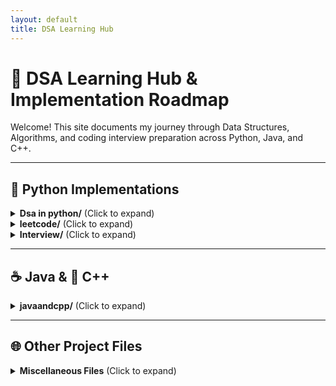 ```yaml
---
layout: default
title: DSA Learning Hub
---
```


# 🚀 DSA Learning Hub & Implementation Roadmap

Welcome! This site documents my journey through Data Structures, Algorithms, and coding interview preparation across Python, Java, and C++.


---

## 🐍 Python Implementations

<details>
<summary><strong>Dsa in python/</strong> (Click to expand)</summary>

- **stacks/**
  - `balanced paranthesis.py` | `YYYY-MM-DD`
  - `exam.py` | `YYYY-MM-DD`
  - `factdigitsum.py` | `YYYY-MM-DD`
  - `infixtopostfix.py` | `YYYY-MM-DD`
  - `infixtoprefix.py` | `YYYY-MM-DD`
  - `largestrectanglewith1.py` | `YYYY-MM-DD`
  - `largestrectangulararea.py` | `YYYY-MM-DD`
  - `largestrectangularareaoptimized.py` | `YYYY-MM-DD`
  - `longestsubarray.py` | `YYYY-MM-DD`
  - `new.py` | `YYYY-MM-DD`
  - `nextgreater.py` | `YYYY-MM-DD`
  - `nextgreateroptimized.py` | `YYYY-MM-DD`
  - `nextsmaller.py` | `YYYY-MM-DD`
  - `previousgreater.py` | `YYYY-MM-DD`
  - `previousgreateroptimized.py` | `YYYY-MM-DD`
  - `previoussmaller.py` | `YYYY-MM-DD`
  - `sample.py` | `YYYY-MM-DD`
  - `spanofastock.py` | `YYYY-MM-DD`
  - `spanofastockoptimized.py` | `YYYY-MM-DD`
  - `stackoperations.py` | `YYYY-MM-DD`
- **queue/**
  - `circularqueue.py` | `YYYY-MM-DD`
  - `queuehybrid.py` | `YYYY-MM-DD`
  - `queuemethod3.py` | `YYYY-MM-DD`
  - `queuetraditional.py` | `YYYY-MM-DD`
- **Linkedlists/**
  - `creatinglinkedlist.ipynb` | `YYYY-MM-DD`
  - `creatinglinkedlistquestion1.py` | `YYYY-MM-DD`
  - `insertatspecificposition.py` | `YYYY-MM-DD`
  - `linkedlistcycle.ipynb` | `YYYY-MM-DD`
  - `linkedlistinsertionatfirst.py` | `YYYY-MM-DD`
  - `linkedlistinsertionatlast.py` | `YYYY-MM-DD`
  - `reverselinkedlist.py` | `YYYY-MM-DD`
  - `totallinkedlist.py` | `YYYY-MM-DD`
- **hashmap/**
  - `group anagrams.py` | `YYYY-MM-DD`
  - `hashmap.py` | `YYYY-MM-DD`
  - `isomorphic.py` | `YYYY-MM-DD`
  - `validsudoku.py` | `YYYY-MM-DD`
- **Root DSA Files**
  - `hashing.ipynb` | `YYYY-MM-DD`
  - `math.ipynb` | `YYYY-MM-DD`
  - `maxprof.py` | `YYYY-MM-DD`
  - `Recursion.ipynb` | `YYYY-MM-DD`
  - `recursion.py` | `YYYY-MM-DD`
  - `switch.py` | `YYYY-MM-DD`

</details>

<details>
<summary><strong>leetcode/</strong> (Click to expand)</summary>

- **General Problems**
  - `131.py` | `YYYY-MM-DD`
  - `169.py` | `YYYY-MM-DD`
  - `540.py` | `YYYY-MM-DD`
  - `73. Set Matrix Zeroes.py` | `YYYY-MM-DD`
  - `860.ipynb` | `YYYY-MM-DD`
  - `953.py` | `YYYY-MM-DD`
  - `1509.py` | `YYYY-MM-DD`
  - `happy.py` | `YYYY-MM-DD`
- **ds-1/**
  - `20.py` | `YYYY-MM-DD`
  - `21.py` | `YYYY-MM-DD`
  - `217.py` | `YYYY-MM-DD`
  - `242.py` | `YYYY-MM-DD`
  - `350.py` | `YYYY-MM-DD`
  - `383.py` | `YYYY-MM-DD`
  - `387.py` | `YYYY-MM-DD`
  - `566.py` | `YYYY-MM-DD`
  - `567.py` | `YYYY-MM-DD`
- **75/**
  - `1.py` | `YYYY-MM-DD`
  - `121.py` | `YYYY-MM-DD`
  - `347.py` | `YYYY-MM-DD`
  - `392.py` | `YYYY-MM-DD`
  - `409.py` | `YYYY-MM-DD`
  - `974.py` | `YYYY-MM-DD`
  - `2535.py` | `YYYY-MM-DD`
  - `encodedecode.py` | `YYYY-MM-DD`
  - `isomorphic.ipynb` | `YYYY-MM-DD`
  - `linkedlist.py` | `YYYY-MM-DD`
  - `prefixproduct.ipynb` | `YYYY-MM-DD`
- **Contests**
  - **saturdaycontest7.30pm/**
    - `2553.py` | `YYYY-MM-DD`
    - `2554.py` | `YYYY-MM-DD`
  - **contest8am/**
    - `6307.py` | `YYYY-MM-DD`
    - `6347.py` | `YYYY-MM-DD`
    - `6348.py` | `YYYY-MM-DD`
    - `6354.py` | `YYYY-MM-DD`
    - `6367.py` | `YYYY-MM-DD`
    - `6369.py` | `YYYY-MM-DD`
- **tophundredquestions/**
    - `twosum.py` | `YYYY-MM-DD`

</details>

<details>
<summary><strong>Interview/</strong> (Click to expand)</summary>

- **coding/**
  - `forloop.py` | `YYYY-MM-DD`
  - `rev.py` | `YYYY-MM-DD`
  - `reverseofnumber.ipynb` | `YYYY-MM-DD`
  - **basiccoding/**
    - `1d_array.py` | `YYYY-MM-DD`
    - `basicoperations.py` | `YYYY-MM-DD`
    - `break.py` | `YYYY-MM-DD`
    - `evenorodd.py` | `YYYY-MM-DD`
    - `firstnnaturalnumbers.py` | `YYYY-MM-DD`
    - `gradingsystem.py` | `YYYY-MM-DD`
    - `helloworld.py` | `YYYY-MM-DD`
    - `powerofn.py` | `YYYY-MM-DD`
    - `roundoffnumber.py` | `YYYY-MM-DD`
    - `squarecuberoot.py` | `YYYY-MM-DD`
    - `table.py` | `YYYY-MM-DD`
    - `votingsystem.py` | `YYYY-MM-DD`
- **oops/**
  - `abstractclasses.ipynb` | `YYYY-MM-DD`
  - `class.ipynb` | `YYYY-MM-DD`
  - `classobject.ipynb` | `YYYY-MM-DD`
  - `exception.ipynb` | `YYYY-MM-DD`
  - `inheritance.ipynb` | `YYYY-MM-DD`
  - `polymorphism.ipynb` | `YYYY-MM-DD`
  - `selfparameter.py` | `YYYY-MM-DD`
- **top100/**
  - `armstrong.ipynb` | `YYYY-MM-DD`
  - `binarytodecimal.py` | `YYYY-MM-DD`
  - `factorial.ipynb` | `YYYY-MM-DD`
  - `factors.ipynb` | `YYYY-MM-DD`
  - `fibanocci.ipynb` | `YYYY-MM-DD`
  - `gcd.ipynb` | `YYYY-MM-DD`
  - `harshadnumber.py` | `YYYY-MM-DD`
  - `hcforgcd.ipynb` | `YYYY-MM-DD`
  - `lcm.ipynb` | `YYYY-MM-DD`
  - `leapyear.ipynb` | `YYYY-MM-DD`
  - `maxofthreenumbers.ipynb` | `YYYY-MM-DD`
  - `maxoftwonumbers.ipynb` | `YYYY-MM-DD`
  - `new.py` | `YYYY-MM-DD`
  - `palindrome.ipynb` | `YYYY-MM-DD`
  - `positive or negative.ipynb` | `YYYY-MM-DD`
  - `prime.ipynb` | `YYYY-MM-DD`
  - `primefactors.ipynb` | `YYYY-MM-DD`
  - `strongnumber.py` | `YYYY-MM-DD`
  - `sumusingrecursion.ipynb` | `YYYY-MM-DD`
  - `vtu.py` | `YYYY-MM-DD`
- **Root Interview Files**
  - `codechef.py` | `YYYY-MM-DD`
  - `pass.ipynb` | `YYYY-MM-DD`
  - `practice.ipynb` | `YYYY-MM-DD`

</details>

---

## ☕ Java & 🔧 C++

<details>
<summary><strong>javaandcpp/</strong> (Click to expand)</summary>

- **java/**
  - **fibonacci/** | `(empty)`
  - **gcd/** | `(empty)`
  - **java/** | `(empty)`
  - **lcm/** | `(empty)`
  - **mean/** | `(empty)`
  - **palindrome/** | `(empty)`
  - **patterns/** | `(empty)`
- **cpp/**
  - **Binarysearch/**
    - `binary.cpp` | `YYYY-MM-DD`
  - **Binarytree/**
    - `balancedbinarytree.cpp` | `YYYY-MM-DD`
    - `binarytree.cpp` | `YYYY-MM-DD`
    - `equaltree.cpp` | `YYYY-MM-DD`
    - `inorder.cpp` | `YYYY-MM-DD`
    - `postorder.cpp` | `YYYY-MM-DD`
    - `zigzag.cpp` | `YYYY-MM-DD`
  - **recursion/**
    - `decitobin.cpp` | `YYYY-MM-DD`
    - `hofstadter.cpp` | `YYYY-MM-DD`
    - `namentimes.cpp` | `YYYY-MM-DD`
    - `numberpossible.cpp` | `YYYY-MM-DD`
    - `possiblebin.cpp` | `YYYY-MM-DD`
    - `printall.cpp` | `YYYY-MM-DD`
    - `pythonsubsets.py` | `YYYY-MM-DD`
    - `stackoverflow.cpp` | `YYYY-MM-DD`
    - `subsequence.cpp` | `YYYY-MM-DD`
    - `sumofn.cpp` | `YYYY-MM-DD`
  - **Root C++ Files**
    - `employee.cpp` | `YYYY-MM-DD`
    - `f.cpp` | `YYYY-MM-DD`
    - `kless.cpp` | `YYYY-MM-DD`
    - `sort.cpp` | `YYYY-MM-DD`
    - `substring.cpp` | `YYYY-MM-DD`
    - `triangle.cpp` | `YYYY-MM-DD`
    - `twosum.cpp` | `YYYY-MM-DD`

</details>

---

## 🌐 Other Project Files

<details>
<summary><strong>Miscellaneous Files</strong> (Click to expand)</summary>

- `README.md`
- `package.json`
- `_layouts/default.html`
- `assets/css/style.css`
- `.gitignore`

</details> 